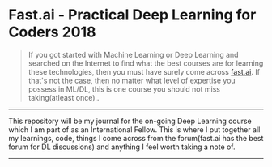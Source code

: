 # Fast.ai - Practical Deep Learning for Coders 2018

>If you got started with Machine Learning or Deep Learning and searched on the Internet to find what the best courses are for learning these technologies, then you must have surely come across [fast.ai](http://course.fast.ai/). If that's not the case, then no matter what level of expertise you possess in ML/DL, this is one course you should not miss taking(atleast once)..
<hr>
This repository will be my journal for the on-going Deep Learning course which I am part of as an International Fellow. This is where I put together all my learnings, code, things I come across from the forum(fast.ai has the best forum for DL discussions) and anything I feel worth taking a note of. 

<hr>

